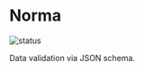 # Norma

![status](https://github.com/vitalibo/norma/actions/workflows/ci.yaml/badge.svg)

Data validation via JSON schema.
